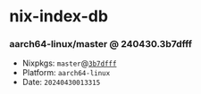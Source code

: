 # nix-index-db
### aarch64-linux/master @ 240430.3b7dfff
- Nixpkgs: `master`@[`3b7dfff`](https://github.com/NixOS/nixpkgs/commit/3b7dfff0e6eea9e17167a3d1870642da4f416c5f)
- Platform: `aarch64-linux`
- Date: `20240430013315`
